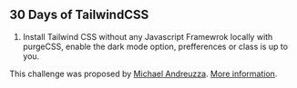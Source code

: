 ## 30 Days of TailwindCSS

1. Install Tailwind CSS without any Javascript Framewrok locally with purgeCSS, enable the dark mode option, prefferences or class is up to you.

This challenge was proposed by [Michael Andreuzza](https://twitter.com/Mike_Andreuzza). [More information](https://30daysoftailwindcss.com/).